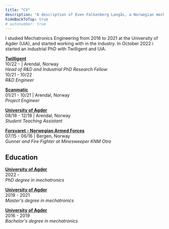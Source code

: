 ```yaml
---
title: "CV"
description: "A description of Even Falkenberg Langås, a Norwegian mechatronics engineer."
hideBackToTop: true
# autonumber: true
---
```


I studied Mechatronics Engineering from 2016 to 2021 at the University of Agder (UiA), and started working with in the industry. In October 2022 i started an industrial PhD with Twilligent and UiA.

**[Twilligent](https://www.twilligent.io/)** \
10/22 -  | Arendal, Norway \
*Head of R&D and Industrial PhD Research Fellow* \
10/21 - 10/22 \
*R&D Engineer*

**[Scanmatic](https://www.scanmatic.no/)** \
01/21 - 10/21 | Arendal, Norway \
*Project Engineer*

**[University of Agder](https://www.uia.no/)** \
08/18 - 12/18 | Arendal, Norway \
*Student Teaching Assistant*

**[Forsvaret - Norwegian Armed Forces](https://www.forsvaret.no/)** \
07/15 - 06/16 | Bergen, Norway \
*Gunner and Fire Fighter at Minesweeper KNM Otra*

## Education

**[University of Agder](https://www.uia.no/)** \
2022 - \
*PhD degree in mechatronics*

**[University of Agder](https://www.uia.no/)** \
2019 - 2021 \
*Master's degree in mechatronics*

**[University of Agder](https://www.uia.no/)** \
2016 - 2019 \
*Bachelor's degree in mechatronics*